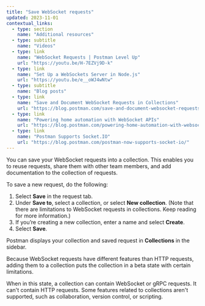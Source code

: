 ```yaml
---
title: "Save WebSocket requests"
updated: 2023-11-01
contextual_links:
  - type: section
    name: "Additional resources"
  - type: subtitle
    name: "Videos"
  - type: link
    name: "WebSocket Requests | Postman Level Up"
    url: "https://youtu.be/H-7EZVj9D-k"
  - type: link
    name: "Set Up a WebSockets Server in Node.js"
    url: "https://youtu.be/e__oWJ4wNtw"
  - type: subtitle
    name: "Blog posts"
  - type: link
    name: "Save and Document WebSocket Requests in Collections"
    url: "https://blog.postman.com/save-and-document-websocket-requests-in-collections/"
  - type: link
    name: "Powering home automation with WebSocket APIs"
    url: "https://blog.postman.com/powering-home-automation-with-websocket-apis/"
  - type: link
    name: "Postman Supports Socket.IO"
    url: "https://blog.postman.com/postman-now-supports-socket-io/"
---
```


You can save your WebSocket requests into a collection. This enables you to reuse requests, share them with other team members, and add documentation to the collection of requests.

To save a new request, do the following:

1. Select **Save** in the request tab.
1. Under **Save to**, select a collection, or select **New collection**. (Note that there are limitations to WebSocket requests in collections. Keep reading for more information.)
1. If you’re creating a new collection, enter a name and select **Create**.
1. Select **Save**.

Postman displays your collection and saved request in **Collections** in the sidebar.

Because WebSocket requests have different features than HTTP requests, adding them to a collection puts the collection in a beta state with certain limitations.

When in this state, a collection can contain WebSocket or gRPC requests. It can't contain HTTP requests. Some features related to collections aren't supported, such as collaboration, version control, or scripting.
